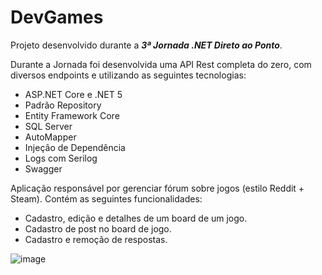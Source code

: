# DevGames 

Projeto desenvolvido durante a ***3ª Jornada .NET Direto ao Ponto***.

Durante a Jornada foi desenvolvida uma API Rest completa do zero, com diversos endpoints e utilizando as seguintes tecnologias:

- ASP.NET Core e .NET 5
- Padrão Repository
- Entity Framework Core
- SQL Server
- AutoMapper
- Injeção de Dependência
- Logs com Serilog
- Swagger

Aplicação responsável por gerenciar fórum sobre jogos (estilo Reddit + Steam). Contém as seguintes funcionalidades: 

- Cadastro, edição e detalhes de um board de um jogo.
- Cadastro de post no board de jogo. 
- Cadastro e remoção de respostas.

![image](https://user-images.githubusercontent.com/62728039/157345656-e8c124c3-baab-4ce6-9fc7-0c4f462a2b4f.png)
